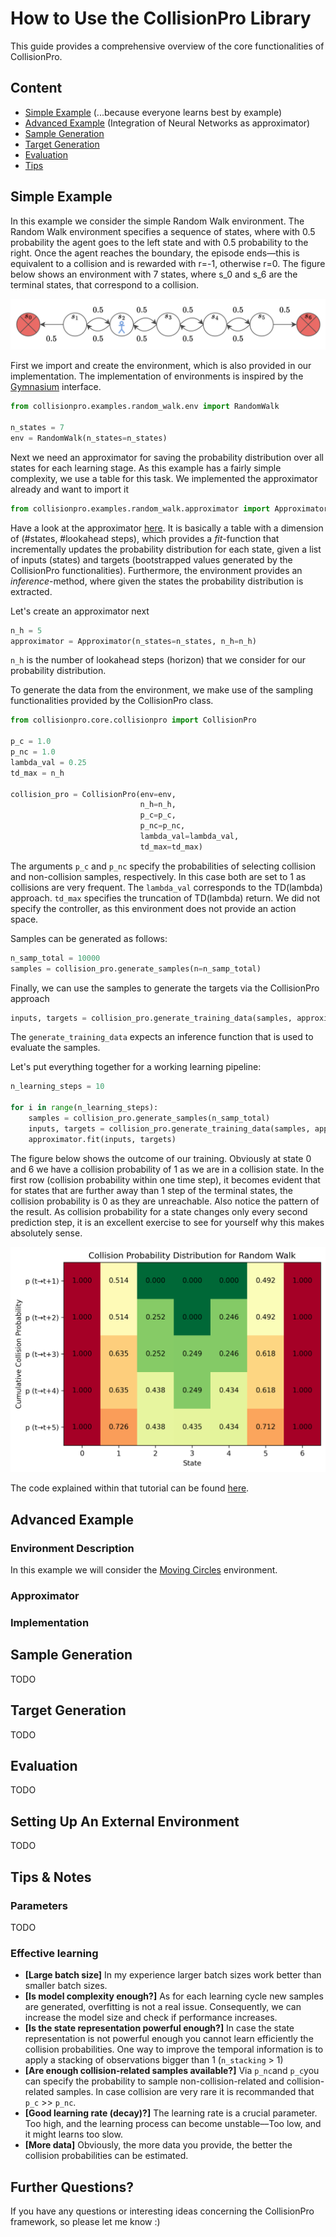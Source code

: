 # How to Use the CollisionPro Library

This guide provides a comprehensive overview of the core functionalities of CollisionPro.

## Content

- [Simple Example](#simple-example) (...because everyone learns best by example)
- [Advanced Example](#advanced-example) (Integration of Neural Networks as approximator)
- [Sample Generation](#sample-generation) 
- [Target Generation](#target-generation)
- [Evaluation](#evaluation)
- [Tips](#tips)

## Simple Example

In this example we consider the simple Random Walk environment.
The Random Walk environment specifies a sequence of states, where with 0.5 probability the agent goes to the left state and with 0.5 probability to the right.
Once the agent reaches the boundary, the episode ends—this is equivalent to a collision and is rewarded with r=-1, otherwise r=0.
The figure below shows an environment with 7 states, where s_0 and s_6 are the terminal states, that correspond to a collision.

![Random Walk environment with 7 states](./../assets/docs/random_walk.png "Random Walk Example")

First we import and create the environment, which is also provided in our implementation. 
The implementation of environments is inspired by the [Gymnasium](https://gymnasium.farama.org) interface.

```python
from collisionpro.examples.random_walk.env import RandomWalk

n_states = 7
env = RandomWalk(n_states=n_states)
```

Next we need an approximator for saving the probability distribution over all states for each learning stage. 
As this example has a fairly simple complexity, we use a table for this task. 
We implemented the approximator already and want to import it

```python
from collisionpro.examples.random_walk.approximator import Approximator
```

Have a look at the approximator [here](../collisionpro/examples/random_walk/approximator.py). It is basically a table with a dimension of (#states, #lookahead steps), which provides a *fit*-function that incrementally updates the probability distribution for each state, given a list of inputs (states) and targets (bootstrapped values generated by the CollisionPro functionalities). Furthermore, the environment provides an *inference*-method, where given the states the probability distribution is extracted.

Let's create an approximator next

```python
n_h = 5
approximator = Approximator(n_states=n_states, n_h=n_h)
```

`n_h` is the number of lookahead steps (horizon) that we consider for our probability distribution.

To generate the data from the environment, we make use of the sampling functionalities provided by the CollisionPro class.

```python
from collisionpro.core.collisionpro import CollisionPro

p_c = 1.0
p_nc = 1.0
lambda_val = 0.25
td_max = n_h

collision_pro = CollisionPro(env=env,
                             n_h=n_h,
                             p_c=p_c,
                             p_nc=p_nc,
                             lambda_val=lambda_val,
                             td_max=td_max)
```

The arguments `p_c` and `p_nc` specify the probabilities of selecting collision and non-collision samples, respectively.
In this case both are set to 1 as collisions are very frequent.
The `lambda_val` corresponds to the TD(lambda) approach.
`td_max` specifies the truncation of TD(lambda) return.
We did not specify the controller, as this environment does not provide an action space.


Samples can be generated as follows:

```python
n_samp_total = 10000
samples = collision_pro.generate_samples(n=n_samp_total)
```

Finally, we can use the samples to generate the targets via the CollisionPro approach

```python
inputs, targets = collision_pro.generate_training_data(samples, approximator.inference)
```

The `generate_training_data` expects an inference function that is used to evaluate the samples.

Let's put everything together for a working learning pipeline:


```python
n_learning_steps = 10

for i in range(n_learning_steps):
    samples = collision_pro.generate_samples(n_samp_total)
    inputs, targets = collision_pro.generate_training_data(samples, approximator.inference)
    approximator.fit(inputs, targets)
```

The figure below shows the outcome of our training. 
Obviously at state 0 and 6 we have a collision probability of 1 as we are in a collision state.
In the first row (collision probability within one time step), it becomes evident that for states that are further away than 1 step of the terminal states, the collision probability is 0 as they are unreachable.
Also notice the pattern of the result.
As collision probability for a state changes only every second prediction step, it is an excellent exercise to see for yourself why this makes absolutely sense.

![Cumulative Collision Probabilities for Each State of Random Walk](./../assets/docs/random_walk_collision_probability_distribution.png "Random Walk Example")


The code explained within that tutorial can be found [here](../collisionpro/examples/random_walk/main.py). 


## Advanced Example

### Environment Description

In this example we will consider the [Moving Circles](../collisionpro/examples/moving_circles/env.py) environment.

### Approximator

### Implementation



## Sample Generation

TODO

## Target Generation

TODO

## Evaluation

TODO

## Setting Up An External Environment

TODO

## Tips & Notes

### Parameters

TODO

### Effective learning

- **[Large batch size]** In my experience larger batch sizes work better than smaller batch sizes.
- **[Is model complexity enough?]** As for each learning cycle new samples are generated, overfitting is not a real issue. Consequently, we can increase the model size and check if performance increases.
- **[Is the state representation powerful enough?]** In case the state representation is not powerful enough you cannot learn efficiently the collision probabilities. One way to improve the temporal information is to apply a stacking of observations bigger than 1 (`n_stacking` > 1)
- **[Are enough collision-related samples available?]** Via `p_nc`and `p_c`you can specify the probability to sample non-collision-related and collision-related samples. In case collision are very rare it is recommanded that `p_c` >> `p_nc`.
- **[Good learning rate (decay)?]** The learning rate is a crucial parameter. Too high, and the learning process can become unstable––Too low, and it might learns too slow. 
- **[More data]** Obviously, the more data you provide, the better the collision probabilities can be estimated. 

## Further Questions?

If you have any questions or interesting ideas concerning the CollisionPro framework, so please let me know :)